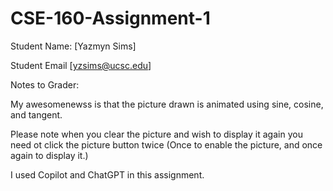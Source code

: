 # CSE-160-Assignment-1

Student Name: [Yazmyn Sims]

Student Email [yzsims@ucsc.edu]

Notes to Grader: 

My awesomenewss is that the picture drawn is animated using sine, cosine, and tangent.

Please note when you clear the picture and wish to display it again you need ot click the picture button twice (Once to enable the picture, and once again to display it.)

I used Copilot and ChatGPT in this assignment. 

